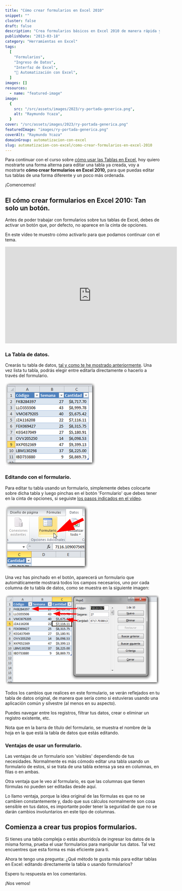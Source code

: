 ```yaml
---
title: "Cómo crear formularios en Excel 2010"
snippet: ""
cluster: false
draft: false
description: "Crea formularios básicos en Excel 2010 de manera rápida y sencilla para editar tus datos eficazmente."
publishDate: "2013-03-18"
category: "Herramientas en Excel"
tags:
  [
    "Formularios",
    "Ingreso de Datos",
    "Interfaz de Excel",
    "🤖 Automatización con Excel",
  ]
images: []
resources:
  - name: "featured-image"
image:
  {
    src: "/src/assets/images/2023/ry-portada-generica.png",
    alt: "Raymundo Ycaza",
  }
cover: "/src/assets/images/2023/ry-portada-generica.png"
featuredImage: "images/ry-portada-generica.png"
coverAlt: "Raymundo Ycaza"
domainGroup: automatizacion-con-excel
slug: automatizacion-con-excel/como-crear-formularios-en-excel-2010
---
```


Para continuar con el curso sobre [cómo usar las Tablas en Excel](http://raymundoycaza.com/las-tablas-en-excel/), hoy quiero mostrarte una forma alterna para editar una tabla ya creada, voy a mostrarte **cómo crear formularios en Excel 2010,** para que puedas editar tus tablas de una forma diferente y un poco más ordenada.

¡Comencemos!

## El cómo crear formularios en Excel 2010: Tan solo un botón.

Antes de poder trabajar con formularios sobre tus tablas de Excel, debes de activar un botón que, por defecto, no aparece en la cinta de opciones.

En este vídeo te muestro cómo activarlo para que podamos continuar con el tema.

<iframe src="http://www.youtube.com/embed/ZxaB2aQSyJE" height="315" width="560" allowfullscreen frameborder="0"></iframe>

### La Tabla de datos.

Crearás tu tabla de datos, [tal y como te he mostrado anteriormente](http://raymundoycaza.com/crear-tablas-en-excel-paso-a-paso/). Una vez lista tu tabla, podrás elegir entre editarla directamente o hacerlo a través del formulario.

[![Cómo crear formularios en Excel 2010](/src/assets/images/2023/como-crear-formularios-en-excel-2010-000363.png)](http://raymundoycaza.com/wp-content/uploads/como-crear-formularios-en-excel-2010-000363.png)

### Editando con el formulario.

Para editar tu tabla usando un formulario, simplemente debes colocarte sobre dicha tabla y luego pinchas en el botón 'Formulario' que debes tener en la cinta de opciones, si seguiste [los pasos indicados en el vídeo](http://www.youtube.com/watch?v=ZxaB2aQSyJE).

[![Cómo crear formularios en Excel 2010](/src/assets/images/2023/como-crear-formularios-en-excel-2010-000364.png)](http://raymundoycaza.com/wp-content/uploads/como-crear-formularios-en-excel-2010-000364.png)

Una vez has pinchado en el botón, aparecerá un formulario que automáticamente mostrará todos los campos necesarios, uno por cada columna de tu tabla de datos, como se muestra en la siguiente imagen:

[![Cómo crear formularios en Excel 2010](/src/assets/images/2023/como-crear-formularios-en-excel-2010-000365-600x350.png)](http://raymundoycaza.com/wp-content/uploads/como-crear-formularios-en-excel-2010-000365.png)

Todos los cambios que realices en este formulario, se verán reflejados en tu tabla de datos original, de manera que sería como si estuvieras usando una aplicación común y silvestre (al menos en su aspecto).

Puedes navegar entre los registros, filtrar tus datos, crear o eliminar un registro existente, etc.

Nota que en la barra de título del formulario, se muestra el nombre de la hoja en la que está la tabla de datos que estás editando.

### Ventajas de usar un formulario.

Las ventajas de un formulario son 'visibles' dependiendo de tus necesidades. Normalmente es más cómodo editar una tabla usando un formulario de estos, si se trata de una tabla extensa ya sea en columnas, en filas o en ambas.

Otra ventaja que le veo al formulario, es que las columnas que tienen fórmulas no pueden ser editadas desde aquí.

Lo llamo ventaja, porque la idea original de las fórmulas es que no se cambien constantemente y, dado que sus cálculos normalmente son cosa sensible en tus datos, es importante poder tener la seguridad de que no se darán cambios involuntarios en este tipo de columnas.

## Comienza a crear tus propios formularios.

Si tienes una tabla compleja o estás aburrido/a de ingresar los datos de la misma forma, prueba el usar formularios para manipular tus datos. Tal vez encuentres que esta forma es más eficiente para ti.

Ahora te tengo una pregunta: ¿Qué método te gusta más para editar tablas en Excel: editando directamente la tabla o usando formularios?

Espero tu respuesta en los comentarios.

¡Nos vemos!
